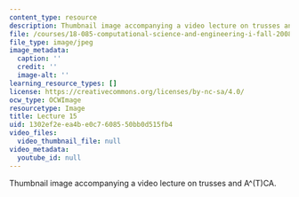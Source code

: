 ```yaml
---
content_type: resource
description: Thumbnail image accompanying a video lecture on trusses and A^(T)CA.
file: /courses/18-085-computational-science-and-engineering-i-fall-2008/1302ef2eea4be0c7608550bb0d515fb4_15.jpg
file_type: image/jpeg
image_metadata:
  caption: ''
  credit: ''
  image-alt: ''
learning_resource_types: []
license: https://creativecommons.org/licenses/by-nc-sa/4.0/
ocw_type: OCWImage
resourcetype: Image
title: Lecture 15
uid: 1302ef2e-ea4b-e0c7-6085-50bb0d515fb4
video_files:
  video_thumbnail_file: null
video_metadata:
  youtube_id: null
---
```

Thumbnail image accompanying a video lecture on trusses and A^(T)CA.